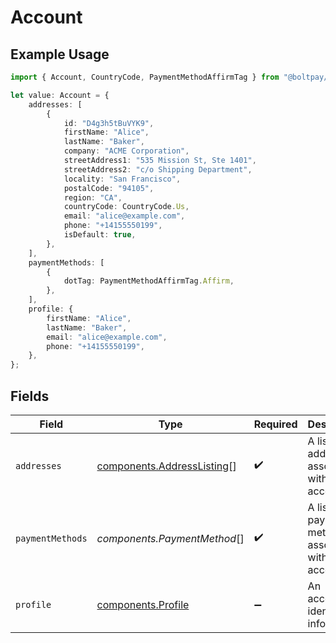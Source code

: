 # Account

## Example Usage

```typescript
import { Account, CountryCode, PaymentMethodAffirmTag } from "@boltpay/bolt-typescript-sdk/models/components";

let value: Account = {
    addresses: [
        {
            id: "D4g3h5tBuVYK9",
            firstName: "Alice",
            lastName: "Baker",
            company: "ACME Corporation",
            streetAddress1: "535 Mission St, Ste 1401",
            streetAddress2: "c/o Shipping Department",
            locality: "San Francisco",
            postalCode: "94105",
            region: "CA",
            countryCode: CountryCode.Us,
            email: "alice@example.com",
            phone: "+14155550199",
            isDefault: true,
        },
    ],
    paymentMethods: [
        {
            dotTag: PaymentMethodAffirmTag.Affirm,
        },
    ],
    profile: {
        firstName: "Alice",
        lastName: "Baker",
        email: "alice@example.com",
        phone: "+14155550199",
    },
};
```

## Fields

| Field                                                                    | Type                                                                     | Required                                                                 | Description                                                              |
| ------------------------------------------------------------------------ | ------------------------------------------------------------------------ | ------------------------------------------------------------------------ | ------------------------------------------------------------------------ |
| `addresses`                                                              | [components.AddressListing](../../models/components/addresslisting.md)[] | :heavy_check_mark:                                                       | A list of addresses associated with this account.                        |
| `paymentMethods`                                                         | *components.PaymentMethod*[]                                             | :heavy_check_mark:                                                       | A list of payment methods associated with this account.                  |
| `profile`                                                                | [components.Profile](../../models/components/profile.md)                 | :heavy_minus_sign:                                                       | An account's identifying information.                                    |